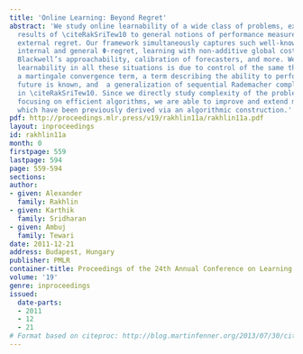 ```yaml
---
title: 'Online Learning: Beyond Regret'
abstract: 'We study online learnability of a wide class of problems, extending the
  results of \citeRakSriTew10 to general notions of performance measure well beyond
  external regret. Our framework simultaneously captures such well-known notions as
  internal and general Φ-regret, learning with non-additive global cost functions,
  Blackwell’s approachability, calibration of forecasters, and more. We show that
  learnability in all these situations is due to control of the same three quantities:
  a martingale convergence term, a term describing the ability to perform well if
  future is known, and  a generalization of sequential Rademacher complexity, studied
  in \citeRakSriTew10. Since we directly study complexity of the problem instead of
  focusing on efficient algorithms, we are able to improve and extend many known results
  which have been previously derived via an algorithmic construction.'
pdf: http://proceedings.mlr.press/v19/rakhlin11a/rakhlin11a.pdf
layout: inproceedings
id: rakhlin11a
month: 0
firstpage: 559
lastpage: 594
page: 559-594
sections: 
author:
- given: Alexander
  family: Rakhlin
- given: Karthik
  family: Sridharan
- given: Ambuj
  family: Tewari
date: 2011-12-21
address: Budapest, Hungary
publisher: PMLR
container-title: Proceedings of the 24th Annual Conference on Learning Theory
volume: '19'
genre: inproceedings
issued:
  date-parts:
  - 2011
  - 12
  - 21
# Format based on citeproc: http://blog.martinfenner.org/2013/07/30/citeproc-yaml-for-bibliographies/
---
```

